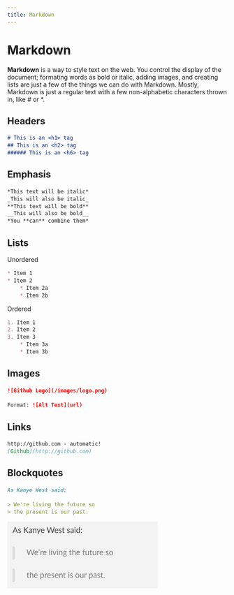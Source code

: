 ```yaml
---
title: Markdown
---
```



<div class="card">

# Markdown

**Markdown** is a way to style text on the web. You control the display of the document; formating words as bold or italic, adding images, and creating lists are just a few of the things we can do with Markdown. Mostly, Markdown is just a regular text with a few non-alphabetic characters thrown in, like # or *.

</div>
<div class="card">

## Headers 

```markdown
# This is an <h1> tag
## This is an <h2> tag
###### This is an <h6> tag
```
## Emphasis

```markdown
*This text will be italic*
_This will also be italic_
**This text will be bold**
__This will also be bold__
*You **can** combine them*
```

</div>
<div class="card">

## Lists

Unordered

```markdown
* Item 1
* Item 2
    * Item 2a
    * Item 2b
```

Ordered

```markdown
1. Item 1
2. Item 2
3. Item 3
    * Item 3a
    * Item 3b
```

</div>
<div class="card">

## Images 

```markdown
![Github Logo](/images/logo.png)

Format: ![Alt Text](url)
```

## Links

```markdown
http://github.com - automatic!
[Github](http://github.com)
```

</div>
<div class="card">

## Blockquotes

```markdown
As Kanye West said:

> We're living the future so
> the present is our past.
```

![rendering](1.png)
